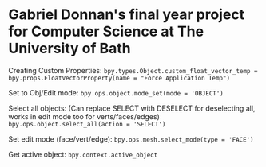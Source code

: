 # Gabriel Donnan's final year project for Computer Science at The University of Bath

Creating Custom Properties:
`bpy.types.Object.custom_float_vector_temp = bpy.props.FloatVectorProperty(name = "Force Application Temp")`

Set to Obj/Edit mode:
`bpy.ops.object.mode_set(mode = 'OBJECT')`

Select all objects: (Can replace SELECT with DESELECT for deselecting all, works in edit mode too for verts/faces/edges)
`bpy.ops.object.select_all(action = 'SELECT')`

Set edit mode (face/vert/edge):
`bpy.ops.mesh.select_mode(type = 'FACE')`

Get active object:
`bpy.context.active_object`
